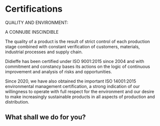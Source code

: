 # Certifications

QUALITY AND ENVIRONMENT:  

A CONNUBE
INSCINDIBLE		
		
The quality of a product is the result of strict control of each production stage combined with constant verification of customers, materials, industrial processes and supply chain.

Didieffe has been certified under ISO 9001:2015 since 2004 and with commitment and constancy bases its actions on the logic of continuous improvement and analysis of risks and opportunities.

Since 2020, we have also obtained the important ISO 14001:2015 environmental management certification, a strong indication of our willingness to operate with full respect for the environment and our desire to make increasingly sustainable products in all aspects of production and distribution.

## What shall we do for you?